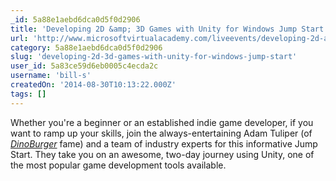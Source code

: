 ```yaml
---
_id: 5a88e1aebd6dca0d5f0d2906
title: 'Developing 2D &amp; 3D Games with Unity for Windows Jump Start'
url: 'http://www.microsoftvirtualacademy.com/liveevents/developing-2d-and-3d-games-with-unity-for-windows-jump-start'
category: 5a88e1aebd6dca0d5f0d2906
slug: 'developing-2d-3d-games-with-unity-for-windows-jump-start'
user_id: 5a83ce59d6eb0005c4ecda2c
username: 'bill-s'
createdOn: '2014-08-30T10:13:22.000Z'
tags: []
---
```


Whether you're a beginner or an established indie game developer, if you want to ramp up your skills, join the always-entertaining Adam Tuliper (of <i><a href="http://www.microsoftvirtualacademy.com/Content/ViewContent.aspx?et=3913&amp;m=3910&amp;ct=19146" target="_blank">DinoBurger</a></i> fame) and a team of industry experts for this informative Jump Start. They take you on an awesome, two-day journey using Unity, one of the most popular game development tools available.
